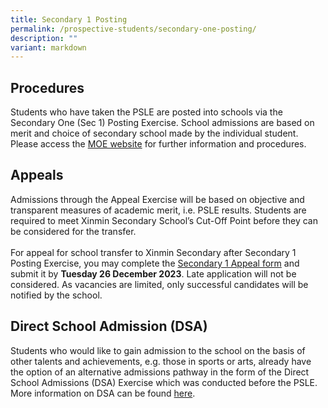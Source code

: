 ```yaml
---
title: Secondary 1 Posting
permalink: /prospective-students/secondary-one-posting/
description: ""
variant: markdown
---
```

Procedures
-------------------------

Students who have taken the PSLE are posted into schools via the Secondary One (Sec 1) Posting Exercise. School admissions are based on merit and choice of secondary school made by the individual student. Please access the [MOE website](https://www.moe.gov.sg/secondary/s1-posting/results/appeal-for-school-transfer) for further information and procedures.

Appeals
-------------------------

Admissions through the Appeal Exercise will be based on objective and transparent measures of academic merit, i.e. PSLE results. Students are required to meet Xinmin Secondary School’s Cut-Off Point before they can be considered for the transfer. <br><br>
For appeal for school transfer to Xinmin Secondary after Secondary 1 Posting Exercise, you may complete the [Secondary 1 Appeal form](https://form.gov.sg/655ef39de45d020012b44904) and submit it by **Tuesday 26 December 2023**. Late application will not be considered. As vacancies are limited, only successful candidates will be notified by the school.


Direct School Admission (DSA)
-------------------------
Students who would like to gain admission to the school on the basis of other talents and achievements, e.g. those in sports or arts, already have the option of an alternative admissions pathway in the form of the Direct School Admissions (DSA) Exercise which was conducted before the PSLE. More information on DSA can be found [here](https://www.xinminsec.moe.edu.sg/resources/students/admissions/direct-school-admission/).